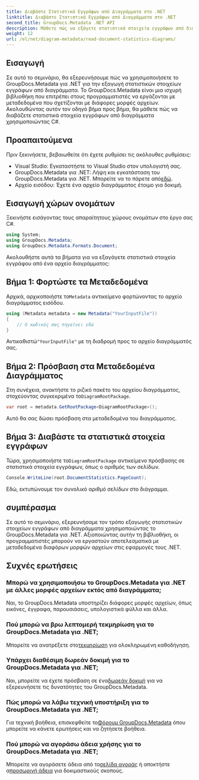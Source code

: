 ```yaml
---
title: Διαβάστε Στατιστικά Εγγράφων από Διαγράμματα στο .NET
linktitle: Διαβάστε Στατιστικά Εγγράφων από Διαγράμματα στο .NET
second_title: GroupDocs.Metadata .NET API
description: Μάθετε πώς να εξάγετε στατιστικά στοιχεία εγγράφων από διαγράμματα στο .NET χρησιμοποιώντας το GroupDocs.Metadata, μια ισχυρή βιβλιοθήκη χειρισμού μεταδεδομένων.
weight: 12
url: /el/net/diagram-metadata/read-document-statistics-diagrams/
---
```

## Εισαγωγή
Σε αυτό το σεμινάριο, θα εξερευνήσουμε πώς να χρησιμοποιήσετε το GroupDocs.Metadata για .NET για την εξαγωγή στατιστικών στοιχείων εγγράφων από διαγράμματα. Το GroupDocs.Metadata είναι μια ισχυρή βιβλιοθήκη που επιτρέπει στους προγραμματιστές να εργάζονται με μεταδεδομένα που σχετίζονται με διάφορες μορφές αρχείων. Ακολουθώντας αυτόν τον οδηγό βήμα προς βήμα, θα μάθετε πώς να διαβάζετε στατιστικά στοιχεία εγγράφων από διαγράμματα χρησιμοποιώντας C#.
## Προαπαιτούμενα
Πριν ξεκινήσετε, βεβαιωθείτε ότι έχετε ρυθμίσει τις ακόλουθες ρυθμίσεις:
- Visual Studio: Εγκαταστήστε το Visual Studio στον υπολογιστή σας.
-  GroupDocs.Metadata για .NET: Λήψη και εγκατάσταση του GroupDocs.Metadata για .NET. Μπορείτε να το πάρετε από[εδώ](https://releases.groupdocs.com/metadata/net/).
- Αρχείο εισόδου: Έχετε ένα αρχείο διαγράμματος έτοιμο για δοκιμή.

## Εισαγωγή χώρων ονομάτων
Ξεκινήστε εισάγοντας τους απαραίτητους χώρους ονομάτων στο έργο σας C#.
```csharp
using System;
using GroupDocs.Metadata;
using GroupDocs.Metadata.Formats.Document;
```

Ακολουθήστε αυτά τα βήματα για να εξαγάγετε στατιστικά στοιχεία εγγράφου από ένα αρχείο διαγράμματος:
## Βήμα 1: Φορτώστε τα Μεταδεδομένα
 Αρχικά, αρχικοποιήστε το`Metadata` αντικείμενο φορτώνοντας το αρχείο διαγράμματος εισόδου.
```csharp
using (Metadata metadata = new Metadata("YourInputFile"))
{
    // Ο κωδικός σας πηγαίνει εδώ
}
```
 Αντικαθιστώ`"YourInputFile"` με τη διαδρομή προς το αρχείο διαγράμματός σας.
## Βήμα 2: Πρόσβαση στα Μεταδεδομένα Διαγράμματος
 Στη συνέχεια, ανακτήστε το ριζικό πακέτο του αρχείου διαγράμματος, στοχεύοντας συγκεκριμένα το`DiagramRootPackage`.
```csharp
var root = metadata.GetRootPackage<DiagramRootPackage>();
```
Αυτό θα σας δώσει πρόσβαση στα μεταδεδομένα του διαγράμματος.
## Βήμα 3: Διαβάστε τα στατιστικά στοιχεία εγγράφων
 Τώρα, χρησιμοποιήστε το`DiagramRootPackage` αντικείμενο πρόσβασης σε στατιστικά στοιχεία εγγράφων, όπως ο αριθμός των σελίδων.
```csharp
Console.WriteLine(root.DocumentStatistics.PageCount);
```
Εδώ, εκτυπώνουμε τον συνολικό αριθμό σελίδων στο διάγραμμα.

## συμπέρασμα
Σε αυτό το σεμινάριο, εξερευνήσαμε τον τρόπο εξαγωγής στατιστικών στοιχείων εγγράφων από διαγράμματα χρησιμοποιώντας το GroupDocs.Metadata για .NET. Αξιοποιώντας αυτήν τη βιβλιοθήκη, οι προγραμματιστές μπορούν να εργαστούν αποτελεσματικά με μεταδεδομένα διαφόρων μορφών αρχείων στις εφαρμογές τους .NET.

## Συχνές ερωτήσεις
### Μπορώ να χρησιμοποιήσω το GroupDocs.Metadata για .NET με άλλες μορφές αρχείων εκτός από διαγράμματα;
Ναι, το GroupDocs.Metadata υποστηρίζει διάφορες μορφές αρχείων, όπως εικόνες, έγγραφα, παρουσιάσεις, υπολογιστικά φύλλα και άλλα.
### Πού μπορώ να βρω λεπτομερή τεκμηρίωση για το GroupDocs.Metadata για .NET;
 Μπορείτε να ανατρέξετε στο[τεκμηρίωση](https://tutorials.groupdocs.com/metadata/net/) για ολοκληρωμένη καθοδήγηση.
### Υπάρχει διαθέσιμη δωρεάν δοκιμή για το GroupDocs.Metadata για .NET;
 Ναι, μπορείτε να έχετε πρόσβαση σε ένα[δωρεάν δοκιμή](https://releases.groupdocs.com/) για να εξερευνήσετε τις δυνατότητες του GroupDocs.Metadata.
### Πώς μπορώ να λάβω τεχνική υποστήριξη για το GroupDocs.Metadata για .NET;
 Για τεχνική βοήθεια, επισκεφθείτε το[Φόρουμ GroupDocs.Metadata](https://forum.groupdocs.com/c/metadata/14) όπου μπορείτε να κάνετε ερωτήσεις και να ζητήσετε βοήθεια.
### Πού μπορώ να αγοράσω άδεια χρήσης για το GroupDocs.Metadata για .NET;
 Μπορείτε να αγοράσετε άδεια από το[σελίδα αγοράς](https://purchase.groupdocs.com/buy) ή αποκτήστε α[προσωρινή άδεια](https://purchase.groupdocs.com/temporary-license/) για δοκιμαστικούς σκοπούς.
